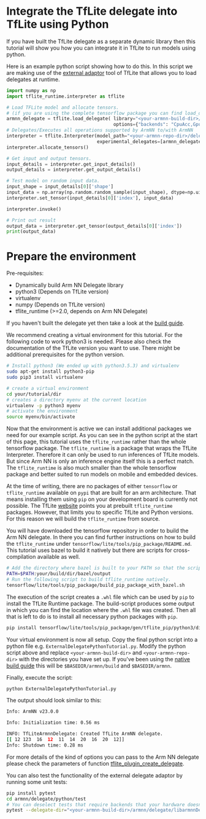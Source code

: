 # Integrate the TfLite delegate into TfLite using Python
If you have built the TfLite delegate as a separate dynamic library then this tutorial will show you how you can
integrate it in TfLite to run models using python.

Here is an example python script showing how to do this. In this script we are making use of the 
[external adaptor](https://www.tensorflow.org/lite/performance/implementing_delegate#option_2_leverage_external_delegate) 
tool of TfLite that allows you to load delegates at runtime.
```python
import numpy as np
import tflite_runtime.interpreter as tflite

# Load TFLite model and allocate tensors.
# (if you are using the complete tensorflow package you can find load_delegate in tf.experimental.load_delegate)
armnn_delegate = tflite.load_delegate( library="<your-armnn-build-dir>/delegate/libarmnnDelegate.so",
                                       options={"backends": "CpuAcc,GpuAcc,CpuRef", "logging-severity":"info"})
# Delegates/Executes all operations supported by ArmNN to/with ArmNN
interpreter = tflite.Interpreter(model_path="<your-armnn-repo-dir>/delegate/python/test/test_data/mock_model.tflite", 
                                 experimental_delegates=[armnn_delegate])
interpreter.allocate_tensors()

# Get input and output tensors.
input_details = interpreter.get_input_details()
output_details = interpreter.get_output_details()

# Test model on random input data.
input_shape = input_details[0]['shape']
input_data = np.array(np.random.random_sample(input_shape), dtype=np.uint8)
interpreter.set_tensor(input_details[0]['index'], input_data)

interpreter.invoke()

# Print out result
output_data = interpreter.get_tensor(output_details[0]['index'])
print(output_data)
```

# Prepare the environment
Pre-requisites:
 * Dynamically build Arm NN Delegate library
 * python3 (Depends on TfLite version)
 * virtualenv
 * numpy (Depends on TfLite version)
 * tflite_runtime (>=2.0, depends on Arm NN Delegate)

If you haven't built the delegate yet then take a look at the [build guide](./BuildGuideNative.md).

We recommend creating a virtual environment for this tutorial. For the following code to work python3 is needed. Please
also check the documentation of the TfLite version you want to use. There might be additional prerequisites for the python
version.
```bash
# Install python3 (We ended up with python3.5.3) and virtualenv
sudo apt-get install python3-pip
sudo pip3 install virtualenv

# create a virtual environment
cd your/tutorial/dir
# creates a directory myenv at the current location
virtualenv -p python3 myenv 
# activate the environment
source myenv/bin/activate
```

Now that the environment is active we can install additional packages we need for our example script. As you can see 
in the python script at the start of this page, this tutorial uses the `tflite_runtime` rather than the whole tensorflow 
package. The `tflite_runtime` is a package that wraps the TfLite Interpreter. Therefore it can only be used to run inferences of 
TfLite models. But since Arm NN is only an inference engine itself this is a perfect match. The 
`tflite_runtime` is also much smaller than the whole tensorflow package and better suited to run models on 
mobile and embedded devices.

At the time of writing, there are no packages of either `tensorflow` or `tflite_runtime` available on `pypi` that 
are built for an arm architecture. That means installing them using `pip` on your development board is currently not 
possible. The TfLite [website](https://www.tensorflow.org/lite/guide/python) points you at prebuilt `tflite_runtime` 
packages. However, that limits you to specific TfLite and Python versions. For this reason we will build the 
`tflite_runtime` from source.

You will have downloaded the tensorflow repository in order to build the Arm NN delegate. In there you can find further 
instructions on how to build the `tflite_runtime` under `tensorflow/lite/tools/pip_package/README.md`. This tutorial 
uses bazel to build it natively but there are scripts for cross-compilation available as well.
```bash
# Add the directory where bazel is built to your PATH so that the script can find it
PATH=$PATH:your/build/dir/bazel/output
# Run the following script to build tflite_runtime natively.
tensorflow/lite/tools/pip_package/build_pip_package_with_bazel.sh
```
The execution of the script creates a `.whl` file which can be used by `pip` to install the TfLite Runtime package. 
The build-script produces some output in which you can find the location where the `.whl` file was created. Then all that is 
left to do is to install all necessary python packages with `pip`.
```bash
pip install tensorflow/lite/tools/pip_package/gen/tflite_pip/python3/dist/tflite_runtime-2.3.1-py3-none-any.whl numpy
```

Your virtual environment is now all setup. Copy the final python script into a python file e.g. 
`ExternalDelegatePythonTutorial.py`. Modify the python script above and replace `<your-armnn-build-dir>` and 
`<your-armnn-repo-dir>` with the directories you have set up. If you've been using the [native build guide](./BuildGuideNative.md) 
this will be `$BASEDIR/armnn/build` and `$BASEDIR/armnn`.

Finally, execute the script:
```bash
python ExternalDelegatePythonTutorial.py
```
The output should look similar to this:
```bash
Info: ArmNN v23.0.0

Info: Initialization time: 0.56 ms

INFO: TfLiteArmnnDelegate: Created TfLite ArmNN delegate.
[[ 12 123  16  12  11  14  20  16  20  12]]
Info: Shutdown time: 0.28 ms
```

For more details of the kind of options you can pass to the Arm NN delegate please check the parameters of function [tflite_plugin_create_delegate](namespacetflite.xhtml).

You can also test the functionality of the external delegate adaptor by running some unit tests:
```bash
pip install pytest
cd armnn/delegate/python/test
# You can deselect tests that require backends that your hardware doesn't support using markers e.g. -m "not GpuAccTest"
pytest --delegate-dir="<your-armnn-build-dir>/armnn/delegate/libarmnnDelegate.so" -m "not GpuAccTest" 
```
